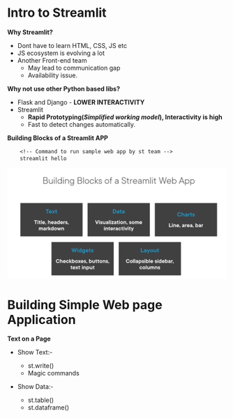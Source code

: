 # Intro to Streamlit

**Why Streamlit?**
- Dont have to learn HTML, CSS, JS etc
- JS ecosystem is evolving a lot
- Another Front-end team
  - May lead to communication gap
  - Availability issue.

**Why not use other Python based libs?**
- Flask and Django - **LOWER INTERACTIVITY**
- Streamlit 
    - **Rapid Prototyping(___Simplified working model___), Interactivity is high**
    - Fast to detect changes automatically.

**Building Blocks of a Streamlit APP**
```
    <!-- Command to run sample web app by st team -->
    streamlit hello
```
![Building Block of ST app][building_block_st]

# Building Simple Web page Application

**Text on a Page**
- Show Text:-
    - st.write()
    - Magic commands

- Show Data:-
    - st.table()
    - st.dataframe()


<!-- All Image Path for re-usability-->
[building_block_st]: ./notes_helper_images/building_block_st.png